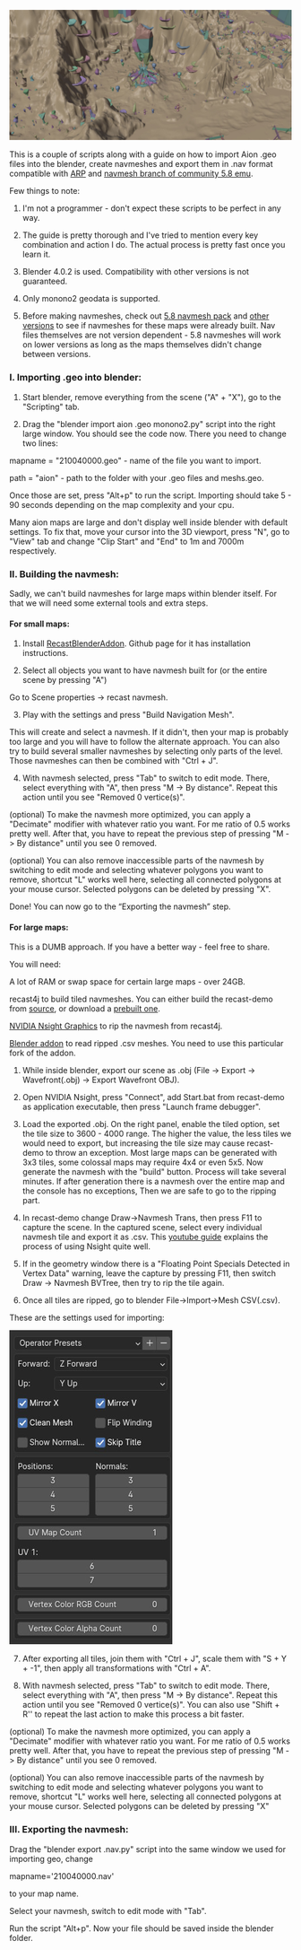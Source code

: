 ![tumbnail](imgs/tumb.jpg)

This is a couple of scripts along with a guide on how to import Aion .geo files into the blender, create navmeshes and export them in .nav format compatible with [ARP](https://github.com/Yoress/ARP/tree/master) and [navmesh branch of community 5.8 emu](https://github.com/MATTYOneInc/AionEncomBase/tree/Navmesh-Pathfinding).

Few things to note:

1. I'm not a programmer - don't expect these scripts to be perfect in any way.

2. The guide is pretty thorough and I've tried to mention every key combination and action I do. The actual process is pretty fast once you learn it.

3. Blender 4.0.2 is used. Compatibility with other versions is not guaranteed.

4. Only monono2 geodata is supported.

5. Before making navmeshes, check out [5.8 navmesh pack](https://drive.google.com/file/d/1ulkx0TwdDZnFZL5ildkVFtD1WQ3jGA7p/view?usp=sharing) and [other versions](https://drive.google.com/file/d/1sL8kpHc3-oO75roO4dmTgLCJi_7obmuL/view?usp=sharing) to see if navmeshes for these maps were already built. Nav files themselves are not version dependent - 5.8 navmeshes will work on lower versions as long as the maps themselves didn't change between versions.

### I. Importing .geo into blender:
1. Start blender, remove everything from the scene ("A" + "X"), go to the "Scripting" tab.

2. Drag the "blender import aion .geo monono2.py" script into the right large window. You should see the code now. There you need to change two lines:

mapname = "210040000.geo" - name of the file you want to import.

path = "aion" - path to the folder with your .geo files and meshs.geo.

Once those are set, press "Alt+p" to run the script. Importing should take 5 - 90 seconds depending on the map complexity and your cpu.

Many aion maps are large and don't display well inside blender with default settings. To fix that, move your cursor into the 3D viewport, press "N", go to "View" tab and change "Clip Start" and "End" to 1m and 7000m respectively.

### II. Building the navmesh:
Sadly, we can't build navmeshes for large maps within blender itself. For that we will need some external tools and extra steps.

#### For small maps:

1. Install [RecastBlenderAddon](https://github.com/przemir/RecastBlenderAddon). Github page for it has installation instructions.

2. Select all objects you want to have navmesh built for (or the entire scene by pressing "A")

Go to Scene properties -> recast navmesh.

3. Play with the settings and press "Build Navigation Mesh".

This will create and select a navmesh. If it didn't, then your map is probably too large and you will have to follow the alternate approach. You can also try to build several smaller navmeshes by selecting only parts of the level. Those navmeshes can then be combined with "Ctrl + J".

4. With navmesh selected, press "Tab" to switch to edit mode. There, select everything with "A", then press "M -> By distance". Repeat this action until you see "Removed 0 vertice(s)".

(optional) To make the navmesh more optimized, you can apply a "Decimate" modifier with whatever ratio you want. For me ratio of 0.5 works pretty well. After that, you have to repeat the previous step of pressing "M -> By distance" until you see 0 removed.

(optional) You can also remove inaccessible parts of the navmesh by switching to edit mode and selecting whatever polygons you want to remove, shortcut "L" works well here, selecting all connected polygons at your mouse cursor. Selected polygons can be deleted by pressing "X".

Done! You can now go to the “Exporting the navmesh” step.

#### For large maps:

This is a DUMB approach. If you have a better way - feel free to share.

You will need:

A lot of RAM or swap space for certain large maps - over 24GB.

recast4j to build tiled navmeshes. You can either build the recast-demo from [source](https://github.com/ppiastucki/recast4j), or download a [prebuilt one](https://drive.google.com/file/d/1o_KTF33Z78pd4z-bmNW4TiDSvxdZhcpg/view?usp=sharing).

[NVIDIA Nsight Graphics](https://developer.nvidia.com/nsight-graphics) to rip the navmesh from recast4j.

[Blender addon](https://github.com/Glurak006/CSV-Import/tree/master) to read ripped .csv meshes. You need to use this particular fork of the addon.

1. While inside blender, export our scene as .obj (File -> Export -> Wavefront(.obj) -> Export Wavefront OBJ).

2. Open NVIDIA Nsight, press "Connect", add Start.bat from recast-demo as application executable, then press "Launch frame debugger".

3. Load the exported .obj. On the right panel, enable the tiled option, set the tile size to 3600 - 4000 range. The higher the value, the less tiles we would need to export, but increasing the tile size may cause recast-demo to throw an exception. Most large maps can be generated with 3x3 tiles, some colossal maps may require 4x4 or even 5x5. Now generate the navmesh with the "build" button. Process will take several minutes. If after generation there is a navmesh over the entire map and the console has no exceptions, Then we are safe to go to the ripping part.

4. In recast-demo change Draw->Navmesh Trans, then press F11 to capture the scene. In the captured scene, select every individual navmesh tile and export it as .csv. This [youtube guide](https://www.youtube.com/watch?v=8jehCPUu0Jk) explains the process of using Nsight quite well.

5. If in the geometry window there is a "Floating Point Specials Detected in Vertex Data" warning, leave the capture by pressing F11, then switch Draw -> Navmesh BVTree, then try to rip the tile again.

6. Once all tiles are ripped, go to blender File->Import->Mesh CSV(.csv).

These are the settings used for importing:

![import settings](imgs/csvSettings.jpg)

7. After exporting all tiles, join them with "Ctrl + J", scale them with "S + Y + -1", then apply all transformations with "Ctrl + A".

8. With navmesh selected, press "Tab" to switch to edit mode. There, select everything with "A", then press "M -> By distance". Repeat this action until you see "Removed 0 vertice(s)". You can also use "Shift + R'' to repeat the last action to make this process a bit faster.

(optional) To make the navmesh more optimized, you can apply a "Decimate" modifier with whatever ratio you want. For me ratio of 0.5 works pretty well. After that, you have to repeat the previous step of pressing "M -> By distance" until you see 0 removed.

(optional) You can also remove inaccessible parts of the navmesh by switching to edit mode and selecting whatever polygons you want to remove, shortcut "L" works well here, selecting all connected polygons at your mouse cursor. Selected polygons can be deleted by pressing "X"

### III. Exporting the navmesh:
Drag the "blender export .nav.py" script into the same window we used for importing geo, change

mapname='210040000.nav'

to your map name.

Select your navmesh, switch to edit mode with "Tab".

Run the script "Alt+p". Now your file should be saved inside the blender folder.

